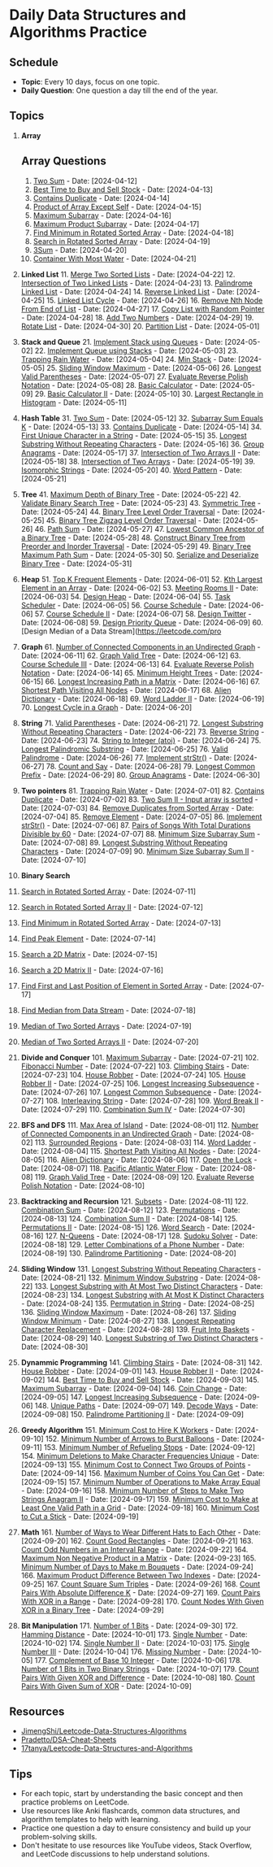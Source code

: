 # Daily Data Structures and Algorithms Practice

## Schedule

- **Topic**: Every 10 days, focus on one topic.
- **Daily Question**: One question a day till the end of the year.

## Topics

1. **Array**
   ## Array Questions
    1. [Two Sum](https://leetcode.com/problems/two-sum/) - Date: [2024-04-12]
    2. [Best Time to Buy and Sell Stock](https://leetcode.com/problems/best-time-to-buy-and-sell-stock/) - Date: [2024-04-13]
    3. [Contains Duplicate](https://leetcode.com/problems/contains-duplicate/) - Date: [2024-04-14]
    4. [Product of Array Except Self](https://leetcode.com/problems/product-of-array-except-self/) - Date: [2024-04-15]
    5. [Maximum Subarray](https://leetcode.com/problems/maximum-subarray/) - Date: [2024-04-16]
    6. [Maximum Product Subarray](https://leetcode.com/problems/maximum-product-subarray/) - Date: [2024-04-17]
    7. [Find Minimum in Rotated Sorted Array](https://leetcode.com/problems/find-minimum-in-rotated-sorted-array/) - Date: [2024-04-18]
    8. [Search in Rotated Sorted Array](https://leetcode.com/problems/search-in-rotated-sorted-array/) - Date: [2024-04-19]
    9. [3Sum](https://leetcode.com/problems/3sum/) - Date: [2024-04-20]
    10. [Container With Most Water](https://leetcode.com/problems/container-with-most-water/) - Date: [2024-04-21]

2. **Linked List**
   11. [Merge Two Sorted Lists](https://leetcode.com/problems/merge-two-sorted-lists/) - Date: [2024-04-22]
   12. [Intersection of Two Linked Lists](https://leetcode.com/problems/intersection-of-two-linked-lists/) - Date: [2024-04-23]
   13. [Palindrome Linked List](https://leetcode.com/problems/palindrome-linked-list/) - Date: [2024-04-24]
   14. [Reverse Linked List](https://leetcode.com/problems/reverse-linked-list/) - Date: [2024-04-25]
   15. [Linked List Cycle](https://leetcode.com/problems/linked-list-cycle/) - Date: [2024-04-26]
   16. [Remove Nth Node From End of List](https://leetcode.com/problems/remove-nth-node-from-end-of-list/) - Date: [2024-04-27]
   17. [Copy List with Random Pointer](https://leetcode.com/problems/copy-list-with-random-pointer/) - Date: [2024-04-28]
   18. [Add Two Numbers](https://leetcode.com/problems/add-two-numbers/) - Date: [2024-04-29]
   19. [Rotate List](https://leetcode.com/problems/rotate-list/) - Date: [2024-04-30]
   20. [Partition List](https://leetcode.com/problems/partition-list/) - Date: [2024-05-01]

3. **Stack and Queue**
   21. [Implement Stack using Queues](https://leetcode.com/problems/implement-stack-using-queues/) - Date: [2024-05-02]
   22. [Implement Queue using Stacks](https://leetcode.com/problems/implement-queue-using-stacks/) - Date: [2024-05-03]
   23. [Trapping Rain Water](https://leetcode.com/problems/trapping-rain-water/) - Date: [2024-05-04]
   24. [Min Stack](https://leetcode.com/problems/min-stack/) - Date: [2024-05-05]
   25. [Sliding Window Maximum](https://leetcode.com/problems/sliding-window-maximum/) - Date: [2024-05-06]
   26. [Longest Valid Parentheses](https://leetcode.com/problems/longest-valid-parentheses/) - Date: [2024-05-07]
   27. [Evaluate Reverse Polish Notation](https://leetcode.com/problems/evaluate-reverse-polish-notation/) - Date: [2024-05-08]
   28. [Basic Calculator](https://leetcode.com/problems/basic-calculator/) - Date: [2024-05-09]
   29. [Basic Calculator II](https://leetcode.com/problems/basic-calculator-ii/) - Date: [2024-05-10]
   30. [Largest Rectangle in Histogram](https://leetcode.com/problems/largest-rectangle-in-histogram/) - Date: [2024-05-11]

4. **Hash Table**
   31. [Two Sum](https://leetcode.com/problems/two-sum/) - Date: [2024-05-12]
   32. [Subarray Sum Equals K](https://leetcode.com/problems/subarray-sum-equals-k/) - Date: [2024-05-13]
   33. [Contains Duplicate](https://leetcode.com/problems/contains-duplicate/) - Date: [2024-05-14]
   34. [First Unique Character in a String](https://leetcode.com/problems/first-unique-character-in-a-string/) - Date: [2024-05-15]
   35. [Longest Substring Without Repeating Characters](https://leetcode.com/problems/longest-substring-without-repeating-characters/) - Date: [2024-05-16]
   36. [Group Anagrams](https://leetcode.com/problems/group-anagrams/) - Date: [2024-05-17]
   37. [Intersection of Two Arrays II](https://leetcode.com/problems/intersection-of-two-arrays-ii/) - Date: [2024-05-18]
   38. [Intersection of Two Arrays](https://leetcode.com/problems/intersection-of-two-arrays/) - Date: [2024-05-19]
   39. [Isomorphic Strings](https://leetcode.com/problems/isomorphic-strings/) - Date: [2024-05-20]
   40. [Word Pattern](https://leetcode.com/problems/word-pattern/) - Date: [2024-05-21]

5. **Tree**
   41. [Maximum Depth of Binary Tree](https://leetcode.com/problems/maximum-depth-of-binary-tree/) - Date: [2024-05-22]
   42. [Validate Binary Search Tree](https://leetcode.com/problems/validate-binary-search-tree/) - Date: [2024-05-23]
   43. [Symmetric Tree](https://leetcode.com/problems/symmetric-tree/) - Date: [2024-05-24]
   44. [Binary Tree Level Order Traversal](https://leetcode.com/problems/binary-tree-level-order-traversal/) - Date: [2024-05-25]
   45. [Binary Tree Zigzag Level Order Traversal](https://leetcode.com/problems/binary-tree-zigzag-level-order-traversal/) - Date: [2024-05-26]
   46. [Path Sum](https://leetcode.com/problems/path-sum/) - Date: [2024-05-27]
   47. [Lowest Common Ancestor of a Binary Tree](https://leetcode.com/problems/lowest-common-ancestor-of-a-binary-tree/) - Date: [2024-05-28]
   48. [Construct Binary Tree from Preorder and Inorder Traversal](https://leetcode.com/problems/construct-binary-tree-from-preorder-and-inorder-traversal/) - Date: [2024-05-29]
   49. [Binary Tree Maximum Path Sum](https://leetcode.com/problems/binary-tree-maximum-path-sum/) - Date: [2024-05-30]
   50. [Serialize and Deserialize Binary Tree](https://leetcode.com/problems/serialize-and-deserialize-binary-tree/) - Date: [2024-05-31]

6. **Heap**
   51. [Top K Frequent Elements](https://leetcode.com/problems/top-k-frequent-elements/) - Date: [2024-06-01]
   52. [Kth Largest Element in an Array](https://leetcode.com/problems/kth-largest-element-in-an-array/) - Date: [2024-06-02]
   53. [Meeting Rooms II](https://leetcode.com/problems/meeting-rooms-ii/) - Date: [2024-06-03]
   54. [Design Heap](https://leetcode.com/problems/design-heap/) - Date: [2024-06-04]
   55. [Task Scheduler](https://leetcode.com/problems/task-scheduler/) - Date: [2024-06-05]
   56. [Course Schedule](https://leetcode.com/problems/course-schedule/) - Date: [2024-06-06]
   57. [Course Schedule II](https://leetcode.com/problems/course-schedule-ii/) - Date: [2024-06-07]
   58. [Design Twitter](https://leetcode.com/problems/design-twitter/) - Date: [2024-06-08]
   59. [Design Priority Queue](https://leetcode.com/problems/design-priority-queue/) - Date: [2024-06-09]
   60. [Design Median of a Data Stream](https://leetcode.com/pro

7. **Graph**
   61. [Number of Connected Components in an Undirected Graph](https://leetcode.com/problems/number-of-connected-components-in-an-undirected-graph/) - Date: [2024-06-11]
   62. [Graph Valid Tree](https://leetcode.com/problems/graph-valid-tree/) - Date: [2024-06-12]
   63. [Course Schedule III](https://leetcode.com/problems/course-schedule-iii/) - Date: [2024-06-13]
   64. [Evaluate Reverse Polish Notation](https://leetcode.com/problems/evaluate-reverse-polish-notation/) - Date: [2024-06-14]
   65. [Minimum Height Trees](https://leetcode.com/problems/minimum-height-trees/) - Date: [2024-06-15]
   66. [Longest Increasing Path in a Matrix](https://leetcode.com/problems/longest-increasing-path-in-a-matrix/) - Date: [2024-06-16]
   67. [Shortest Path Visiting All Nodes](https://leetcode.com/problems/shortest-path-visiting-all-nodes/) - Date: [2024-06-17]
   68. [Alien Dictionary](https://leetcode.com/problems/alien-dictionary/) - Date: [2024-06-18]
   69. [Word Ladder II](https://leetcode.com/problems/word-ladder-ii/) - Date: [2024-06-19]
   70. [Longest Cycle in a Graph](https://leetcode.com/problems/longest-cycle-in-a-graph/) - Date: [2024-06-20]

8. **String**
   71. [Valid Parentheses](https://leetcode.com/problems/valid-parentheses/) - Date: [2024-06-21]
   72. [Longest Substring Without Repeating Characters](https://leetcode.com/problems/longest-substring-without-repeating-characters/) - Date: [2024-06-22]
   73. [Reverse String](https://leetcode.com/problems/reverse-string/) - Date: [2024-06-23]
   74. [String to Integer (atoi)](https://leetcode.com/problems/string-to-integer-atoi/) - Date: [2024-06-24]
   75. [Longest Palindromic Substring](https://leetcode.com/problems/longest-palindromic-substring/) - Date: [2024-06-25]
   76. [Valid Palindrome](https://leetcode.com/problems/valid-palindrome/) - Date: [2024-06-26]
   77. [Implement strStr()](https://leetcode.com/problems/implement-strstr/) - Date: [2024-06-27]
   78. [Count and Say](https://leetcode.com/problems/count-and-say/) - Date: [2024-06-28]
   79. [Longest Common Prefix](https://leetcode.com/problems/longest-common-prefix/) - Date: [2024-06-29]
   80. [Group Anagrams](https://leetcode.com/problems/group-anagrams/) - Date: [2024-06-30]

9. **Two pointers**
   81. [Trapping Rain Water](https://leetcode.com/problems/trapping-rain-water/) - Date: [2024-07-01]
   82. [Contains Duplicate](https://leetcode.com/problems/contains-duplicate/) - Date: [2024-07-02]
   83. [Two Sum II - Input array is sorted](https://leetcode.com/problems/two-sum-ii-input-array-is-sorted/) - Date: [2024-07-03]
   84. [Remove Duplicates from Sorted Array](https://leetcode.com/problems/remove-duplicates-from-sorted-array/) - Date: [2024-07-04]
   85. [Remove Element](https://leetcode.com/problems/remove-element/) - Date: [2024-07-05]
   86. [Implement strStr()](https://leetcode.com/problems/implement-strstr/) - Date: [2024-07-06]
   87. [Pairs of Songs With Total Durations Divisible by 60](https://leetcode.com/problems/pairs-of-songs-with-total-durations-divisible-by-60/) - Date: [2024-07-07]
   88. [Minimum Size Subarray Sum](https://leetcode.com/problems/minimum-size-subarray-sum/) - Date: [2024-07-08]
   89. [Longest Substring Without Repeating Characters](https://leetcode.com/problems/longest-substring-without-repeating-characters/) - Date: [2024-07-09]
   90. [Minimum Size Subarray Sum II](https://leetcode.com/problems/minimum-size-subarray-sum-ii/) - Date: [2024-07-10]

10. **Binary Search**
   91. [Search in Rotated Sorted Array](https://leetcode.com/problems/search-in-rotated-sorted-array/) - Date: [2024-07-11]
   92. [Search in Rotated Sorted Array II](https://leetcode.com/problems/search-in-rotated-sorted-array-ii/) - Date: [2024-07-12]
   93. [Find Minimum in Rotated Sorted Array](https://leetcode.com/problems/find-minimum-in-rotated-sorted-array/) - Date: [2024-07-13]
   94. [Find Peak Element](https://leetcode.com/problems/find-peak-element/) - Date: [2024-07-14]
   95. [Search a 2D Matrix](https://leetcode.com/problems/search-a-2d-matrix/) - Date: [2024-07-15]
   96. [Search a 2D Matrix II](https://leetcode.com/problems/search-a-2d-matrix-ii/) - Date: [2024-07-16]
   97. [Find First and Last Position of Element in Sorted Array](https://leetcode.com/problems/find-first-and-last-position-of-element-in-sorted-array/) - Date: [2024-07-17]
   98. [Find Median from Data Stream](https://leetcode.com/problems/find-median-from-data-stream/) - Date: [2024-07-18]
   99. [Median of Two Sorted Arrays](https://leetcode.com/problems/median-of-two-sorted-arrays/) - Date: [2024-07-19]
   100. [Median of Two Sorted Arrays II](https://leetcode.com/problems/median-of-two-sorted-arrays-ii/) - Date: [2024-07-20]

11. **Divide and Conquer**
    101. [Maximum Subarray](https://leetcode.com/problems/maximum-subarray/) - Date: [2024-07-21]
    102. [Fibonacci Number](https://leetcode.com/problems/fibonacci-number/) - Date: [2024-07-22]
    103. [Climbing Stairs](https://leetcode.com/problems/climbing-stairs/) - Date: [2024-07-23]
    104. [House Robber](https://leetcode.com/problems/house-robber/) - Date: [2024-07-24]
    105. [House Robber II](https://leetcode.com/problems/house-robber-ii/) - Date: [2024-07-25]
    106. [Longest Increasing Subsequence](https://leetcode.com/problems/longest-increasing-subsequence/) - Date: [2024-07-26]
    107. [Longest Common Subsequence](https://leetcode.com/problems/longest-common-subsequence/) - Date: [2024-07-27]
    108. [Interleaving String](https://leetcode.com/problems/interleaving-string/) - Date: [2024-07-28]
    109. [Word Break II](https://leetcode.com/problems/word-break-ii/) - Date: [2024-07-29]
    110. [Combination Sum IV](https://leetcode.com/problems/combination-sum-iv/) - Date: [2024-07-30]

12. **BFS and DFS**
    111. [Max Area of Island](https://leetcode.com/problems/max-area-of-island/) - Date: [2024-08-01]
    112. [Number of Connected Components in an Undirected Graph](https://leetcode.com/problems/number-of-connected-components-in-an-undirected-graph/) - Date: [2024-08-02]
    113. [Surrounded Regions](https://leetcode.com/problems/surrounded-regions/) - Date: [2024-08-03]
    114. [Word Ladder](https://leetcode.com/problems/word-ladder/) - Date: [2024-08-04]
    115. [Shortest Path Visiting All Nodes](https://leetcode.com/problems/shortest-path-visiting-all-nodes/) - Date: [2024-08-05]
    116. [Alien Dictionary](https://leetcode.com/problems/alien-dictionary/) - Date: [2024-08-06]
    117. [Open the Lock](https://leetcode.com/problems/open-the-lock/) - Date: [2024-08-07]
    118. [Pacific Atlantic Water Flow](https://leetcode.com/problems/pacific-atlantic-water-flow/) - Date: [2024-08-08]
    119. [Graph Valid Tree](https://leetcode.com/problems/graph-valid-tree/) - Date: [2024-08-09]
    120. [Evaluate Reverse Polish Notation](https://leetcode.com/problems/evaluate-reverse-polish-notation/) - Date: [2024-08-10]

13. **Backtracking and Recursion**
    121. [Subsets](https://leetcode.com/problems/subsets/) - Date: [2024-08-11]
    122. [Combination Sum](https://leetcode.com/problems/combination-sum/) - Date: [2024-08-12]
    123. [Permutations](https://leetcode.com/problems/permutations/) - Date: [2024-08-13]
    124. [Combination Sum II](https://leetcode.com/problems/combination-sum-ii/) - Date: [2024-08-14]
    125. [Permutations II](https://leetcode.com/problems/permutations-ii/) - Date: [2024-08-15]
    126. [Word Search](https://leetcode.com/problems/word-search/) - Date: [2024-08-16]
    127. [N-Queens](https://leetcode.com/problems/n-queens/) - Date: [2024-08-17]
    128. [Sudoku Solver](https://leetcode.com/problems/sudoku-solver/) - Date: [2024-08-18]
    129. [Letter Combinations of a Phone Number](https://leetcode.com/problems/letter-combinations-of-a-phone-number/) - Date: [2024-08-19]
    130. [Palindrome Partitioning](https://leetcode.com/problems/palindrome-partitioning/) - Date: [2024-08-20]
14. **Sliding Window**
    131. [Longest Substring Without Repeating Characters](https://leetcode.com/problems/longest-substring-without-repeating-characters/) - Date: [2024-08-21]
    132. [Minimum Window Substring](https://leetcode.com/problems/minimum-window-substring/) - Date: [2024-08-22]
    133. [Longest Substring with At Most Two Distinct Characters](https://leetcode.com/problems/longest-substring-with-at-most-two-distinct-characters/) - Date: [2024-08-23]
    134. [Longest Substring with At Most K Distinct Characters](https://leetcode.com/problems/longest-substring-with-at-most-two-distinct-characters/) - Date: [2024-08-24]
    135. [Permutation in String](https://leetcode.com/problems/permutation-in-string/) - Date: [2024-08-25]
    136. [Sliding Window Maximum](https://leetcode.com/problems/sliding-window-maximum/) - Date: [2024-08-26]
    137. [Sliding Window Minimum](https://leetcode.com/problems/sliding-window-minimum/) - Date: [2024-08-27]
    138. [Longest Repeating Character Replacement](https://leetcode.com/problems/longest-repeating-character-replacement/) - Date: [2024-08-28]
    139. [Fruit Into Baskets](https://leetcode.com/problems/fruit-into-baskets/) - Date: [2024-08-29]
    140. [Longest Substring of Two Distinct Characters](https://leetcode.com/problems/longest-substring-of-two-distinct-characters/) - Date: [2024-08-30]

15. **Dynammic Programming**
    141. [Climbing Stairs](https://leetcode.com/problems/climbing-stairs/) - Date: [2024-08-31]
    142. [House Robber](https://leetcode.com/problems/house-robber/) - Date: [2024-09-01]
    143. [House Robber II](https://leetcode.com/problems/house-robber-ii/) - Date: [2024-09-02]
    144. [Best Time to Buy and Sell Stock](https://leetcode.com/problems/best-time-to-buy-and-sell-stock/) - Date: [2024-09-03]
    145. [Maximum Subarray](https://leetcode.com/problems/maximum-subarray/) - Date: [2024-09-04]
    146. [Coin Change](https://leetcode.com/problems/coin-change/) - Date: [2024-09-05]
    147. [Longest Increasing Subsequence](https://leetcode.com/problems/longest-increasing-subsequence/) - Date: [2024-09-06]
    148. [Unique Paths](https://leetcode.com/problems/unique-paths/) - Date: [2024-09-07]
    149. [Decode Ways](https://leetcode.com/problems/decode-ways/) - Date: [2024-09-08]
    150. [Palindrome Partitioning II](https://leetcode.com/problems/palindrome-partitioning-ii/) - Date: [2024-09-09]

16. **Greedy Algorithm**
    151. [Minimum Cost to Hire K Workers](https://leetcode.com/problems/minimum-cost-to-hire-k-workers/) - Date: [2024-09-10]
    152. [Minimum Number of Arrows to Burst Balloons](https://leetcode.com/problems/minimum-number-of-arrows-to-burst-balloons/) - Date: [2024-09-11]
    153. [Minimum Number of Refueling Stops](https://leetcode.com/problems/minimum-number-of-refueling-stops/) - Date: [2024-09-12]
    154. [Minimum Deletions to Make Character Frequencies Unique](https://leetcode.com/problems/minimum-deletions-to-make-character-frequencies-unique/) - Date: [2024-09-13]
    155. [Minimum Cost to Connect Two Groups of Points](https://leetcode.com/problems/minimum-cost-to-connect-two-groups-of-points/) - Date: [2024-09-14]
    156. [Maximum Number of Coins You Can Get](https://leetcode.com/problems/maximum-number-of-coins-you-can-get/) - Date: [2024-09-15]
    157. [Minimum Number of Operations to Make Array Equal](https://leetcode.com/problems/minimum-number-of-operations-to-make-array-equal/) - Date: [2024-09-16]
    158. [Minimum Number of Steps to Make Two Strings Anagram II](https://leetcode.com/problems/minimum-number-of-steps-to-make-two-strings-anagram-ii/) - Date: [2024-09-17]
    159. [Minimum Cost to Make at Least One Valid Path in a Grid](https://leetcode.com/problems/minimum-cost-to-make-at-least-one-valid-path-in-a-grid/) - Date: [2024-09-18]
    160. [Minimum Cost to Cut a Stick](https://leetcode.com/problems/minimum-cost-to-cut-a-stick/) - Date: [2024-09-19]

17. **Math**
    161. [Number of Ways to Wear Different Hats to Each Other](https://leetcode.com/problems/number-of-ways-to-wear-different-hats-to-each-other/) - Date: [2024-09-20]
    162. [Count Good Rectangles](https://leetcode.com/problems/count-good-rectangles/) - Date: [2024-09-21]
    163. [Count Odd Numbers in an Interval Range](https://leetcode.com/problems/count-odd-numbers-in-an-interval-range/) - Date: [2024-09-22]
    164. [Maximum Non Negative Product in a Matrix](https://leetcode.com/problems/maximum-non-negative-product-in-a-matrix/) - Date: [2024-09-23]
    165. [Minimum Number of Days to Make m Bouquets](https://leetcode.com/problems/minimum-number-of-days-to-make-m-bouquets/) - Date: [2024-09-24]
    166. [Maximum Product Difference Between Two Indexes](https://leetcode.com/problems/maximum-product-difference-between-two-indexes/) - Date: [2024-09-25]
    167. [Count Square Sum Triples](https://leetcode.com/problems/count-square-sum-triples/) - Date: [2024-09-26]
    168. [Count Pairs With Absolute Difference K](https://leetcode.com/problems/count-pairs-with-absolute-difference-k/) - Date: [2024-09-27]
    169. [Count Pairs With XOR in a Range](https://leetcode.com/problems/count-pairs-with-xor-in-a-range/) - Date: [2024-09-28]
    170. [Count Nodes With Given XOR in a Binary Tree](https://leetcode.com/problems/count-nodes-with-given-xor-in-a-binary-tree/) - Date: [2024-09-29]

18. **Bit Manipulation**
    171. [Number of 1 Bits](https://leetcode.com/problems/number-of-1-bits/) - Date: [2024-09-30]
    172. [Hamming Distance](https://leetcode.com/problems/hamming-distance/) - Date: [2024-10-01]
    173. [Single Number](https://leetcode.com/problems/single-number/) - Date: [2024-10-02]
    174. [Single Number II](https://leetcode.com/problems/single-number-ii/) - Date: [2024-10-03]
    175. [Single Number III](https://leetcode.com/problems/single-number-iii/) - Date: [2024-10-04]
    176. [Missing Number](https://leetcode.com/problems/missing-number/) - Date: [2024-10-05]
    177. [Complement of Base 10 Integer](https://leetcode.com/problems/complement-of-base-10-integer/) - Date: [2024-10-06]
    178. [Number of 1 Bits in Two Binary Strings](https://leetcode.com/problems/number-of-1-bits-in-two-binary-strings/) - Date: [2024-10-07]
    179. [Count Pairs With Given XOR and Difference](https://leetcode.com/problems/count-pairs-with-given-xor-and-difference/) - Date: [2024-10-08]
    180. [Count Pairs With Given Sum of XOR](https://leetcode.com/problems/count-pairs-with-given-sum-of-xor/) - Date: [2024-10-09]

## Resources

- [JimengShi/Leetcode-Data-Structures-Algorithms](https://github.com/JimengShi/Leetcode-Data-Structures-Algorithms)
- [Pradetto/DSA-Cheat-Sheets](https://github.com/Pradetto/DSA-Cheat-Sheets)
- [17tanya/Leetcode-Data-Structures-and-Algorithms](https://github.com/17tanya/Leetcode-Data-Structures-and-Algorithms)

## Tips

- For each topic, start by understanding the basic concept and then practice problems on LeetCode.
- Use resources like Anki flashcards, common data structures, and algorithm templates to help with learning.
- Practice one question a day to ensure consistency and build up your problem-solving skills.
- Don't hesitate to use resources like YouTube videos, Stack Overflow, and LeetCode discussions to help understand solutions.